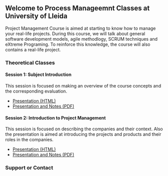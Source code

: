 ## Welcome to Process Manageemnt Classes at University of Lleida

Project Management Course is aimed at starting to know how to manage your real-life projects. During this course, we will talk about general software development models, agile methodlogy, SCRUM techniques and eXtreme Programing. To reinforce this knowledge, the course will also contains a real-life project. 

### Theoretical Classes

#### Session 1: Subject Introduction
This session is focused on making an overview of the course concepts and the corresponding evaluation.

- [Presentation (HTML)](session_1_Introduction/output/index.html)
- [Presentation and Notes (PDF)](session_1_Introduction/output/introduction.pdf)

#### Session 2: Introduction to Project Management

This session is focused on describing the companies and their context. Also the presentation is aimed at introducing the projects and products and their roles in the companies. 

- [Presentation (HTML)](session_2_ProjectManagement/output/index.html)
- [Presentation and Notes (PDF)](session_2_ProjectManagement/output/IntroProjectManagement.pdf)

### Support or Contact
